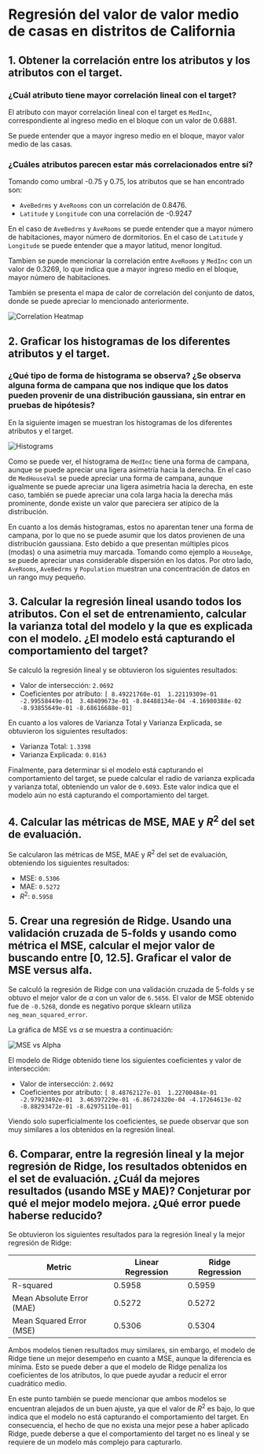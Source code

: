# Regresión del valor de valor medio de casas en distritos de California

## 1. Obtener la correlación entre los atributos y los atributos con el target.

### ¿Cuál atributo tiene mayor correlación lineal con el target?

El atributo con mayor correlación lineal con el target es `MedInc`, correspondiente al ingreso medio en el bloque con un valor de 0.6881.

Se puede entender que a mayor ingreso medio en el bloque, mayor valor medio de las casas.

### ¿Cuáles atributos parecen estar más correlacionados entre sí?

Tomando como umbral -0.75 y 0.75, los atributos que se han encontrado son:

-   `AveBedrms` y `AveRooms` con un correlación de 0.8476.
-   `Latitude` y `Longitude` con una correlación de -0.9247

En el caso de `AveBedrms` y `AveRooms` se puede entender que a mayor número de habitaciones, mayor número de dormitorios. En el caso de `Latitude` y `Longitude` se puede entender que a mayor latitud, menor longitud.

Tambien se puede mencionar la correlación entre `AveRooms` y `MedInc` con un valor de 0.3269, lo que indica que a mayor ingreso medio en el bloque, mayor número de habitaciones.

También se presenta el mapa de calor de correlación del conjunto de datos, donde se puede apreciar lo mencionado anteriormente.

![Correlation Heatmap](images/correlation_heatmap.png)

## 2. Graficar los histogramas de los diferentes atributos y el target.

### ¿Qué tipo de forma de histograma se observa? ¿Se observa alguna forma de campana que nos indique que los datos pueden provenir de una distribución gaussiana, sin entrar en pruebas de hipótesis?

En la siguiente imagen se muestran los histogramas de los diferentes atributos y el target.

![Histograms](images/histograms.png)

Como se puede ver, el histograma de `MedInc` tiene una forma de campana, aunque se puede apreciar una ligera asimetría hacia la derecha. En el caso de `MedHouseVal` se puede apreciar una forma de campana, aunque igualmente se puede apreciar una ligera asimetría hacia la derecha, en este caso, también se puede apreciar una cola larga hacia la derecha más prominente, donde existe un valor que pareciera ser atípico de la distribución.

En cuanto a los demás histogramas, estos no aparentan tener una forma de campana, por lo que no se puede asumir que los datos provienen de una distribución gaussiana. Esto debido a que presentan múltiples picos (modas) o una asimetría muy marcada. Tomando como ejemplo a `HouseAge`, se puede apreciar unas considerable dispersión en los datos. Por otro lado, `AveRooms`, `AveBedrms` y `Population` muestran una concentración de datos en un rango muy pequeño.

## 3. Calcular la regresión lineal usando todos los atributos. Con el set de entrenamiento, calcular la varianza total del modelo y la que es explicada con el modelo. ¿El modelo está capturando el comportamiento del target?

Se calculó la regresión lineal y se obtuvieron los siguientes resultados:

-   Valor de intersección: `2.0692`
-   Coeficientes por atributo: `[ 8.49221760e-01  1.22119309e-01 -2.99558449e-01  3.48409673e-01 -8.84488134e-04 -4.16980388e-02 -8.93855649e-01 -8.68616688e-01]`

En cuanto a los valores de Varianza Total y Varianza Explicada, se obtuvieron los siguientes resultados:

-   Varianza Total: `1.3398`
-   Varianza Explicada: `0.8163`

Finalmente, para determinar si el modelo está capturando el comportamiento del target, se puede calcular el radio de varianza explicada y varianza total, obteniendo un valor de `0.6093`. Este valor indica que el modelo aún no está capturando el comportamiento del target.

## 4. Calcular las métricas de MSE, MAE y $R^2$ del set de evaluación.

Se calcularon las métricas de MSE, MAE y $R^2$ del set de evaluación, obteniendo los siguientes resultados:

-   MSE: `0.5306`
-   MAE: `0.5272`
-   $R^2$: `0.5958`

## 5. Crear una regresión de Ridge. Usando una validación cruzada de 5-folds y usando como métrica el MSE, calcular el mejor valor de buscando entre [0, 12.5]. Graficar el valor de MSE versus alfa.

Se calculó la regresión de Ridge con una validación cruzada de 5-folds y se obtuvo el mejor valor de $\alpha$ con un valor de `6.5656`. El valor de MSE obtenido fue de `-0.5268`, donde es negativo porque sklearn utiliza `neg_mean_squared_error`.

La gráfica de MSE vs $\alpha$ se muestra a continuación:

![MSE vs Alpha](images/mse_vs_alpha.png)

El modelo de Ridge obtenido tiene los siguientes coeficientes y valor de intersección:

-   Valor de intersección: `2.0692`
-   Coeficientes por atributo: `[ 8.48762127e-01  1.22700484e-01 -2.97923492e-01  3.46397229e-01 -6.86724320e-04 -4.17264613e-02 -8.88293472e-01 -8.62975110e-01]`

Viendo solo superficialmente los coeficientes, se puede observar que son muy similares a los obtenidos en la regresión lineal.

## 6. Comparar, entre la regresión lineal y la mejor regresión de Ridge, los resultados obtenidos en el set de evaluación. ¿Cuál da mejores resultados (usando MSE y MAE)? Conjeturar por qué el mejor modelo mejora. ¿Qué error puede haberse reducido?

Se obtuvieron los siguientes resultados para la regresión lineal y la mejor regresión de Ridge:

| Metric                    | Linear Regression | Ridge Regression |
| ------------------------- | ----------------- | ---------------- |
| R-squared                 | 0.5958            | 0.5959           |
| Mean Absolute Error (MAE) | 0.5272            | 0.5272           |
| Mean Squared Error (MSE)  | 0.5306            | 0.5304           |

Ambos modelos tienen resultados muy similares, sin embargo, el modelo de Ridge tiene un mejor desempeño en cuanto a MSE, aunque la diferencia es mínima. Esto se puede deber a que el modelo de Ridge penaliza los coeficientes de los atributos, lo que puede ayudar a reducir el error cuadrático medio.

En este punto también se puede mencionar que ambos modelos se encuentran alejados de un buen ajuste, ya que el valor de $R^2$ es bajo, lo que indica que el modelo no está capturando el comportamiento del target. En consecuencia, el hecho de que no exista una mejor pese a haber aplicado Ridge, puede deberse a que el comportamiento del target no es lineal y se requiere de un modelo más complejo para capturarlo.